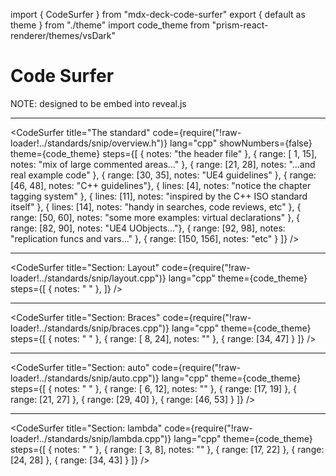 import { CodeSurfer } from "mdx-deck-code-surfer"
export { default as theme } from "./theme"
import code_theme from "prism-react-renderer/themes/vsDark"

# Code Surfer

NOTE: designed to be embed into reveal.js

---
<CodeSurfer
  title="The standard"
  code={require("!raw-loader!../standards/snip/overview.h")}
  lang="cpp"
  showNumbers={false}
  theme={code_theme}
  steps={[
    { notes: "the header file" },
    { range: [ 1, 15], notes: "mix of large commented areas..." },
    { range: [21, 28], notes: "...and real example code" },
    { range: [30, 35], notes: "UE4 guidelines" },
    { range: [46, 48], notes: "C++ guidelines"},
    { lines:  [4], notes: "notice the chapter tagging system" },
    { lines: [11], notes: "inspired by the C++ ISO standard itself" },
    { lines: [14], notes: "handy in searches, code reviews, etc" },
    { range: [50, 60], notes: "some more examples: virtual declarations" },
    { range: [82, 90], notes: "UE4 UObjects..."},
    { range: [92, 98], notes: "replication funcs and vars..." },
    { range: [150, 156], notes: "etc" }
  ]}
/>

---
<CodeSurfer
  title="Section: Layout"
  code={require("!raw-loader!../standards/snip/layout.cpp")}
  lang="cpp"
  theme={code_theme}
  steps={[
    { notes: " " },
  ]}
/>

---
<CodeSurfer
  title="Section: Braces"
  code={require("!raw-loader!../standards/snip/braces.cpp")}
  lang="cpp"
  theme={code_theme}
  steps={[
    { notes: " " },
    { range: [ 8, 24], notes: "" },
    { range: [34, 47] }
  ]}
/>

---
<CodeSurfer
  title="Section: auto"
  code={require("!raw-loader!../standards/snip/auto.cpp")}
  lang="cpp"
  theme={code_theme}
  steps={[
    { notes: " " },
    { range: [ 6, 12], notes: "" },
    { range: [17, 19] },
    { range: [21, 27] },
    { range: [29, 40] },
    { range: [46, 53] }
  ]}
/>

---
<CodeSurfer
  title="Section: lambda"
  code={require("!raw-loader!../standards/snip/lambda.cpp")}
  lang="cpp"
  theme={code_theme}
  steps={[
    { notes: " " },
    { range: [ 3,  8], notes: "" },
    { range: [17, 22] },
    { range: [24, 28] },
    { range: [34, 43] }
  ]}
/>